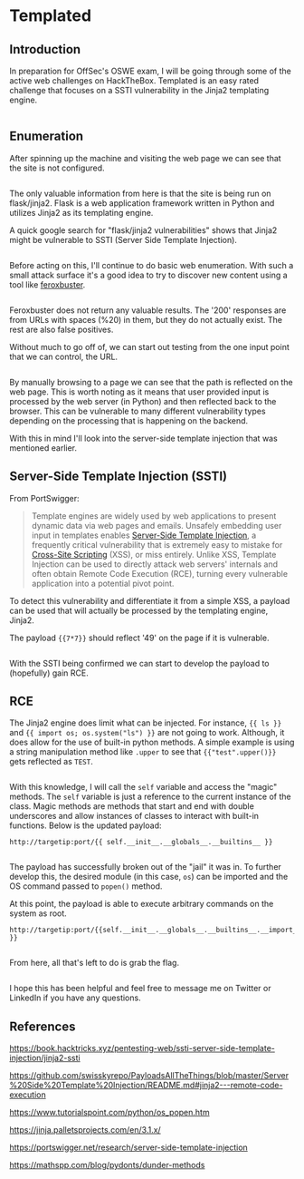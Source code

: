 # Templated

## Introduction

In preparation for OffSec's OSWE exam, I will be going through some of the active web challenges on HackTheBox. Templated is an easy rated challenge that focuses on a SSTI vulnerability in the Jinja2 templating engine.&#x20;

<figure><img src="../assets/images/post1/image1.png" alt=""><figcaption></figcaption></figure>

## Enumeration

After spinning up the machine and visiting the web page we can see that the site is not configured.

<figure><img src="../assets/images/post1/image2.png" alt=""><figcaption></figcaption></figure>

The only valuable information from here is that the site is being run on flask/jinja2. Flask is a web application framework written in Python and utilizes Jinja2 as its templating engine.&#x20;

A quick google search for "flask/jinja2 vulnerabilities" shows that Jinja2 might be vulnerable to SSTI (Server Side Template Injection).&#x20;

<figure><img src="../assets/images/post1/image3.png" alt=""><figcaption></figcaption></figure>

Before acting on this, I'll continue to do basic web enumeration. With such a small attack surface it's a good idea to try to discover new content using a tool like [feroxbuster](https://github.com/epi052/feroxbuster).&#x20;

<figure><img src="../assets/images/post1/image4.png" alt=""><figcaption></figcaption></figure>

Feroxbuster does not return any valuable results. The '200' responses are from URLs with spaces (%20) in them, but they do not actually exist. The rest are also false positives.&#x20;

Without much to go off of, we can start out testing from the one input point that we can control, the URL.&#x20;

<figure><img src="../assets/images/post1/image5.png" alt=""><figcaption></figcaption></figure>

By manually browsing to a page we can see that the path is reflected on the web page. This is worth noting as it means that user provided input is processed by the web server (in Python) and then reflected back to the browser. This can be vulnerable to many different vulnerability types depending on the processing that is happening on the backend.&#x20;

With this in mind I'll look into the server-side template injection that was mentioned earlier.

## Server-Side Template Injection (SSTI)

From PortSwigger:

> Template engines are widely used by web applications to present dynamic data via web pages and emails. Unsafely embedding user input in templates enables [Server-Side Template Injection](https://portswigger.net/web-security/server-side-template-injection), a frequently critical vulnerability that is extremely easy to mistake for [Cross-Site Scripting](https://portswigger.net/web-security/cross-site-scripting) (XSS), or miss entirely. Unlike XSS, Template Injection can be used to directly attack web servers' internals and often obtain Remote Code Execution (RCE), turning every vulnerable application into a potential pivot point.

To detect this vulnerability and differentiate it from a simple XSS,  a payload can be used that will actually be processed by the templating engine, Jinja2.

The payload `{{7*7}}` should reflect '49' on the page if it is vulnerable.&#x20;

<figure><img src="../assets/images/post1/image6.png" alt=""><figcaption></figcaption></figure>

With the SSTI being confirmed we can start to develop the payload to (hopefully) gain RCE.&#x20;

## RCE

The Jinja2 engine does limit what can be injected. For instance, `{{ ls }}` and `{{ import os; os.system("ls") }}` are not going to work. Although, it does allow for the use of built-in python methods. A simple example is using a string manipulation method like `.upper` to see that `{{"test".upper()}}` gets reflected as `TEST`.&#x20;

<figure><img src="../assets/images/post1/image7.png" alt=""><figcaption></figcaption></figure>

With this knowledge, I will call the `self` variable and access the "magic" methods. The `self` variable is just a reference to the current instance of the class. Magic methods are methods that start and end with double underscores and allow instances of classes to interact with built-in functions. Below is the updated payload:

```
http://targetip:port/{{ self.__init__.__globals__.__builtins__ }}
```

<figure><img src="../assets/images/post1/image9.png" alt=""><figcaption></figcaption></figure>

The payload has successfully broken out of the "jail" it was in. To further develop this, the desired module (in this case, `os`) can be imported and the OS command passed to `popen()` method.&#x20;

At this point, the payload is able to execute arbitrary commands on the system as root.&#x20;

```
http://targetip:port/{{self.__init__.__globals__.__builtins__.__import__('os').popen('id').read() }}
```

<figure><img src="../assets/images/post1/image10.png" alt=""><figcaption></figcaption></figure>

From here, all that's left to do is grab the flag.

<figure><img src="../assets/images/post1/image11.png" alt=""><figcaption></figcaption></figure>

I hope this has been helpful and feel free to message me on Twitter or LinkedIn if you have any questions.&#x20;

## References

<https://book.hacktricks.xyz/pentesting-web/ssti-server-side-template-injection/jinja2-ssti>

<https://github.com/swisskyrepo/PayloadsAllTheThings/blob/master/Server%20Side%20Template%20Injection/README.md#jinja2---remote-code-execution>

<https://www.tutorialspoint.com/python/os_popen.htm>

<https://jinja.palletsprojects.com/en/3.1.x/>

<https://portswigger.net/research/server-side-template-injection>

<https://mathspp.com/blog/pydonts/dunder-methods>
